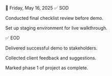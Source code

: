 📅 Friday, May 16, 2025
✅ SOD

Conducted final checklist review before demo.

Set up staging environment for live walkthrough.

✅ EOD

Delivered successful demo to stakeholders.

Collected client feedback and suggestions.

Marked phase 1 of project as complete.
